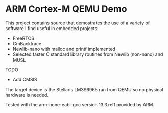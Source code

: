 # ARM Cortex-M QEMU Demo

This project contains source that demostrates the use of a variety of software
I find useful in embedded projects:

 * FreeRTOS
 * CmBacktrace
 * Newlib-nano with malloc and printf implemented
 * Selected faster C standard library routines from Newlib (non-nano) and MUSL

TODO
 * Add CMSIS

The target device is the Stellaris LM3S6965 run from QEMU so no physical hardware is needed.

Tested with the arm-none-eabi-gcc version 13.3.rel1 provided by ARM.
